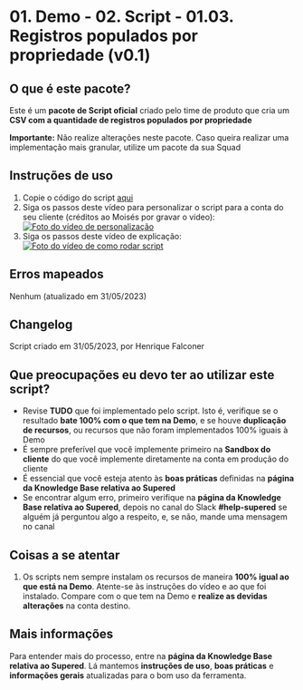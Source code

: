 # 01. Demo - 02. Script - 01.03. Registros populados por propriedade (v0.1)

## O que é este pacote?

Este é um **pacote de Script oficial** criado pelo time de produto que cria um **CSV com a quantidade de registros populados por propriedade**

**Importante:** Não realize alterações neste pacote. Caso queira realizar uma implementação mais granular, utilize um pacote da sua Squad

## Instruções de uso

1. Copie o código do script [aqui](https://raw.githubusercontent.com/nexforce/automation-scripts/main/hubspot/scripts/countPropertyPopulatedRecords.js)
2. Siga os passos deste vídeo para personalizar o script para a conta do seu cliente (créditos ao Moisés por gravar o vídeo):
[![Foto do vídeo de personalização](https://github.com/nexforce/automation-scripts/blob/main/hubspot/images/Foto%20de%20capa%20do%20v%C3%ADdeo%20de%20customiza%C3%A7%C3%A3o%20do%20script%20de%20contagem%20de%20registros%20populados%20por%20propriedade.jpg?raw=true)](https://sendspark.com/share/24e5g09t1yoxsnye "Como personalizar o script")
3. Siga os passos deste vídeo de explicação: [![Foto do vídeo de como rodar script](https://github.com/nexforce/automation-scripts/blob/main/hubspot/images/Foto%20de%20capa%20do%20v%C3%ADdeo%20de%20contagem%20de%20registros%20populados%20por%20propriedade.jpg?raw=true)](https://drive.google.com/file/d/1-jskSfZxJnAffX2YdKNkJTXwcblZDVDM/view?usp=sharing "Como rodar script")

## Erros mapeados

Nenhum (atualizado em 31/05/2023)

## Changelog

Script criado em 31/05/2023, por Henrique Falconer

## Que preocupações eu devo ter ao utilizar este script?

- Revise **TUDO** que foi implementado pelo script. Isto é, verifique se o resultado **bate 100% com o que tem na Demo**, e se houve **duplicação de recursos**, ou recursos que não foram implementados 100% iguais à Demo
- É sempre preferível que você implemente primeiro na **Sandbox do cliente** do que você implemente diretamente na conta em produção do cliente
- É essencial que você esteja atento às **boas práticas** definidas na **página da Knowledge Base relativa ao Supered**
- Se encontrar algum erro, primeiro verifique na **página da Knowledge Base relativa ao Supered**, depois no canal do Slack **#help-supered** se alguém já perguntou algo a respeito, e, se não, mande uma mensagem no canal

## Coisas a se atentar

1. Os scripts nem sempre instalam os recursos de maneira **100% igual ao que está na Demo**. Atente-se às instruções do vídeo e ao que foi instalado. Compare com o que tem na Demo e **realize as devidas alterações** na conta destino.

## Mais informações

Para entender mais do processo, entre na **página da Knowledge Base relativa ao Supered**. Lá mantemos **instruções de uso**, **boas práticas** e **informações gerais** atualizadas para o bom uso da ferramenta.
